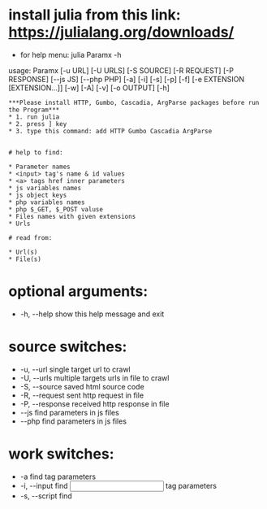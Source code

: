 # install julia from this link: https://julialang.org/downloads/

* for help menu: julia Paramx -h

usage: Paramx [-u URL] [-U URLS] [-S SOURCE] [-R REQUEST]
              [-P RESPONSE] [--js JS] [--php PHP] [-a] [-i] [-s] [-p]
              [-f] [-e EXTENSION [EXTENSION...]] [-w] [-A] [-v]
              [-o OUTPUT] [-h]

~~~~~~~~~~~~~~~~~~~~~~~~~~~~~~~~~~~~~~~~~~~~~~~~~~~~~~~~~~~~~~~~~~~~~~~~~
***Please install HTTP, Gumbo, Cascadia, ArgParse packages before run the Program***
* 1. run julia
* 2. press ] key
* 3. type this command: add HTTP Gumbo Cascadia ArgParse


# help to find:

* Parameter names
* <input> tag's name & id values
* <a> tags href inner parameters
* js variables names
* js object keys
* php variables names
* php $_GET, $_POST valuse
* Files names with given extensions
* Urls

# read from:

* Url(s)
* File(s)
~~~~~~~~~~~~~~~~~~~~~~~~~~~~~~~~~~~~~~~~~~~~~~~~~~~~~~~~~~~~~~~~~~~~~~~~~~

# optional arguments:
*  -h, --help            show this help message and exit

# source switches:
*  -u, --url             single target url to crawl
*  -U, --urls            multiple targets urls in file to crawl
*  -S, --source          saved html source code
*  -R, --request         sent http request in file
*  -P, --response        received http response in file
*  --js                  find parameters in js files
*  --php                 find parameters in js files

# work switches:
*  -a                    find <a> tag parameters
*  -i, --input           find <input> tag parameters
*  -s, --script          find <script> tag variables names & objects keys
*  -p                    find parameters in request or response or js or php content
*  -f, --file-names      find file names
*  -e, --extension       extension(s) of files to search, must be in space seprated
*  -w                    find urls
*  -A                    do all -a -i -s -f -u -w

# save switches:
*  -o, --output OUTPUT   save output in file